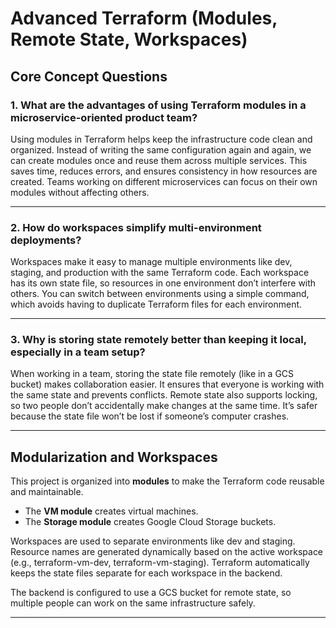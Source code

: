 # Advanced Terraform (Modules, Remote State, Workspaces)

## Core Concept Questions

### 1. What are the advantages of using Terraform modules in a microservice-oriented product team?
Using modules in Terraform helps keep the infrastructure code clean and organized. Instead of writing the same configuration again and again, we can create modules once and reuse them across multiple services. This saves time, reduces errors, and ensures consistency in how resources are created. Teams working on different microservices can focus on their own modules without affecting others.  

---

### 2. How do workspaces simplify multi-environment deployments?
Workspaces make it easy to manage multiple environments like dev, staging, and production with the same Terraform code. Each workspace has its own state file, so resources in one environment don’t interfere with others. You can switch between environments using a simple command, which avoids having to duplicate Terraform files for each environment.  

---

### 3. Why is storing state remotely better than keeping it local, especially in a team setup?
When working in a team, storing the state file remotely (like in a GCS bucket) makes collaboration easier. It ensures that everyone is working with the same state and prevents conflicts. Remote state also supports locking, so two people don’t accidentally make changes at the same time. It’s safer because the state file won’t be lost if someone’s computer crashes.  

---

## Modularization and Workspaces

This project is organized into **modules** to make the Terraform code reusable and maintainable.  
- The **VM module** creates virtual machines.  
- The **Storage module** creates Google Cloud Storage buckets.  

Workspaces are used to separate environments like dev and staging. Resource names are generated dynamically based on the active workspace (e.g., terraform-vm-dev, terraform-vm-staging). Terraform automatically keeps the state files separate for each workspace in the backend.

The backend is configured to use a GCS bucket for remote state, so multiple people can work on the same infrastructure safely.

---

